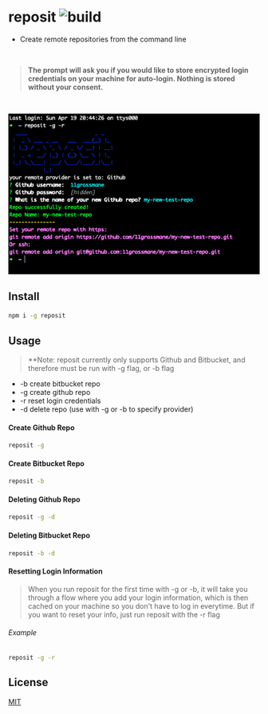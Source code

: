 # reposit ![build](https://travis-ci.org/11grossmane/reposit.svg?branch=master&raw=true)

-   Create remote repositories from the command line

<br>

> **The prompt will ask you if you would like to store encrypted login credentials on your machine for auto-login. Nothing is stored without your consent.**

<br>

![reposit-screenshot](https://github.com/11grossmane/reposit/blob/master/reposit-example-usage-edited.png?raw=true)

## Install

```bash
npm i -g reposit
```

## Usage

> \*\*Note: reposit currently only supports Github and Bitbucket,
> and therefore must be run with -g flag, or -b flag

-   -b create bitbucket repo
-   -g create github repo
-   -r reset login credentials
-   -d delete repo (use with -g or -b to specify provider)

#### Create Github Repo

```bash
reposit -g
```

#### Create Bitbucket Repo

```bash
reposit -b
```

#### Deleting Github Repo

```bash
reposit -g -d
```

#### Deleting Bitbucket Repo

```bash
reposit -b -d
```

#### Resetting Login Information

> When you run reposit for the first time with -g or -b, it will take you through a flow where you add your login information, which is then cached on your machine so you don't have to log in everytime. But if you want to reset your info, just run reposit with the -r flag

###### Example

```bash
reposit -g -r
```

## License

[MIT](http://vjpr.mit-license.org)
